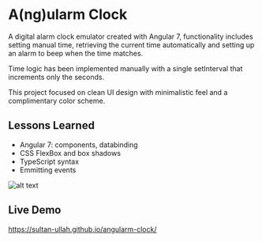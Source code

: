 # A(ng)ularm Clock

A digital alarm clock emulator created with Angular 7, functionality includes setting manual time, retrieving the current time automatically and setting up an alarm to beep when the time matches.

Time logic has been implemented manually with a single setInterval that increments only the seconds.

This project focused on clean UI design with minimalistic feel and a complimentary color scheme.

## Lessons Learned
- Angular 7: components, databinding
- CSS FlexBox and box shadows
- TypeScript syntax
- Emmitting events

![alt text](https://i.ibb.co/Qr7KxQ2/Screen-Shot-2019-03-20-at-9-25-06-PM.png)



## Live Demo
https://sultan-ullah.github.io/angularm-clock/

